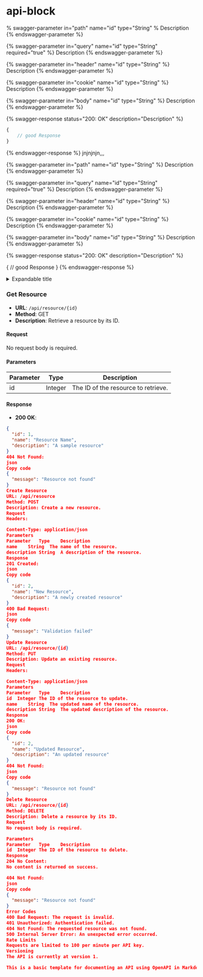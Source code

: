 # api-block

% swagger-parameter in="path" name="id" type="String" %
Description
{% endswagger-parameter %}

{% swagger-parameter in="query" name="id" type="String" required="true" %}
Description
{% endswagger-parameter %}

{% swagger-parameter in="header" name="id" type="String" %}
Description
{% endswagger-parameter %}

{% swagger-parameter in="cookie" name="id" type="String" %}
Description
{% endswagger-parameter %}

{% swagger-parameter in="body" name="id" type="String" %}
Description
{% endswagger-parameter %}

{% swagger-response status="200: OK" description="Description" %}
```javascript
{
    // good Response
}
```
{% endswagger-response %}
jnjnjnjn,,,

{% swagger-parameter in="path" name="id" type="String" %} Description {% endswagger-parameter %}

{% swagger-parameter in="query" name="id" type="String" required="true" %} Description {% endswagger-parameter %}

{% swagger-parameter in="header" name="id" type="String" %} Description {% endswagger-parameter %}

{% swagger-parameter in="cookie" name="id" type="String" %} Description {% endswagger-parameter %}

{% swagger-parameter in="body" name="id" type="String" %} Description {% endswagger-parameter %}

{% swagger-response status="200: OK" description="Description" %}

{
    // good Response
}
{% endswagger-response %} 

<details>

<summary>Expandable title</summary>

Expandable content

</details>


### Get Resource

- **URL**: `/api/resource/{id}`
- **Method**: GET
- **Description**: Retrieve a resource by its ID.

#### Request

No request body is required.

#### Parameters

| Parameter | Type    | Description        |
| --------- | ------- | ------------------ |
| id        | Integer | The ID of the resource to retrieve. |

#### Response

- **200 OK**:

```json
{
  "id": 1,
  "name": "Resource Name",
  "description": "A sample resource"
}
404 Not Found:
json
Copy code
{
  "message": "Resource not found"
}
Create Resource
URL: /api/resource
Method: POST
Description: Create a new resource.
Request
Headers:

Content-Type: application/json
Parameters
Parameter	Type	Description
name	String	The name of the resource.
description	String	A description of the resource.
Response
201 Created:
json
Copy code
{
  "id": 2,
  "name": "New Resource",
  "description": "A newly created resource"
}
400 Bad Request:
json
Copy code
{
  "message": "Validation failed"
}
Update Resource
URL: /api/resource/{id}
Method: PUT
Description: Update an existing resource.
Request
Headers:

Content-Type: application/json
Parameters
Parameter	Type	Description
id	Integer	The ID of the resource to update.
name	String	The updated name of the resource.
description	String	The updated description of the resource.
Response
200 OK:
json
Copy code
{
  "id": 2,
  "name": "Updated Resource",
  "description": "An updated resource"
}
404 Not Found:
json
Copy code
{
  "message": "Resource not found"
}
Delete Resource
URL: /api/resource/{id}
Method: DELETE
Description: Delete a resource by its ID.
Request
No request body is required.

Parameters
Parameter	Type	Description
id	Integer	The ID of the resource to delete.
Response
204 No Content:
No content is returned on success.

404 Not Found:
json
Copy code
{
  "message": "Resource not found"
}
Error Codes
400 Bad Request: The request is invalid.
401 Unauthorized: Authentication failed.
404 Not Found: The requested resource was not found.
500 Internal Server Error: An unexpected error occurred.
Rate Limits
Requests are limited to 100 per minute per API key.
Versioning
The API is currently at version 1.

This is a basic template for documenting an API using OpenAPI in Markdown format for GitBook. You can customize and expand this template to suit your specific API's needs and requirements.





